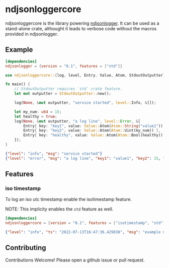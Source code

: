 # ndjsonloggercore

ndjsonloggercore is the library powering
[ndjsonlogger](https://github.com/flickpp/ndjsonlogger).
It can be used as a stand-alone crate, althought it leads to verbose code without
the macros provided in ndjsonlogger.

## Example

```toml
[dependencies]
ndjsonlogger = {version = "0.1", features = ["std"]}
```

```rust
use ndjsonloggercore::{log, level, Entry. Value, Atom, StdoutOutputter};

fn main() {
    // StdoutOutputter requires `std` crate feature.
    let mut outputter = StdoutOutputter::new();

    log(None, &mut outputter, "service started", level::Info, &[]);

    let my_num: u64 = 15;
    let healthy = true;
    log(None, &mut outputter, "a log line", level::Error, &[
        Entry{ key: "key1", value: Value::Atom(Atom::String("value1")) },
        Entry{ key: "key2", value: Value::Atom(Atom::Uint(my_num)) },
        Entry{ key: "healthy", value: Value::Atom(Atom::Bool(healthy)) },
    ]);
}
```

```json
{"level": "info", "msg": "service started"}
{"level": "error", "msg": "a log line", "key1": "value1", "key2": 15, "healthy": true}
```

## Features

### iso timestamp
To log an iso utc timestamp enable the isotimestamp feature.

NOTE: This implicity enables the `std` feature as well.

```toml
[dependencies]
ndjosnloggercore = {version = "0.1", features = ["isotimestamp", "std"]}
```

```json
{"level": "info", "ts": "2022-07-13T16:47:36.429838", "msg": "example message"}
```

## Contributing

Contributions Welcome! Please open a github issue or pull request.
